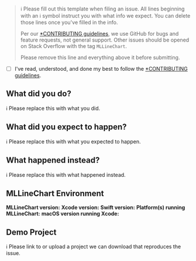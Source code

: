 > ℹ Please fill out this template when filing an issue.
> All lines beginning with an ℹ symbol instruct you with what info we expect. You can delete those lines once you've filled in the info.
>
> Per our [*CONTRIBUTING guidelines](https://github.com/micheltlutz/MLLineChart/blob/master/CONTRIBUTING.md), we use GitHub for
> bugs and feature requests, not general support. Other issues should be opened on Stack Overflow with the tag `MLLineChart`.
>
> Please remove this line and everything above it before submitting.

* [ ] I've read, understood, and done my best to follow the [*CONTRIBUTING guidelines](https://github.com/micheltlutz/MLLineChart/blob/master/CONTRIBUTING.md).

## What did you do?

ℹ Please replace this with what you did.

## What did you expect to happen?

ℹ Please replace this with what you expected to happen.

## What happened instead?

ℹ Please replace this with what happened instead.

## MLLineChart Environment

**MLLineChart version:**
**Xcode version:**
**Swift version:**
**Platform(s) running MLLineChart:**
**macOS version running Xcode:**

## Demo Project

ℹ Please link to or upload a project we can download that reproduces the issue.
